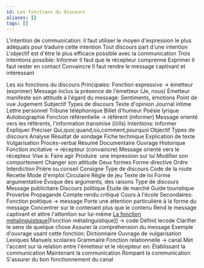 ```yaml
---
id: Les fonctions du discours
aliases: []
tags: []
---
```


L'intention de communication:
	il faut utiliser le moyen d'expression le plus adéquats pour traduire cette intention
	Tout discours part d'une intention
	L'objectif est d'être le plus efficace possible avec la communication
	Trois intentions possible:
		Informer
			Il faut que le récepteur comprenne
		Exprimer
			Il faut rester en contact
		Convaincre
			Il faut rendre le message captivant et intéressant

Les six fonctions du discours
	Principales:
		Fonction expressive -> émetteur (exprimer)
			Message inclus la présence de l'émetteur (Je, nous)
			Émetteur manifeste son attitude à l'égard du message:
				Sentiments, émotions
				Point de vue
				Jugement
			Subjectif
			Types de discours
				Texte d'opinion
				Journal intime
				Lettre personnel
				Tribune téléphonique
				Billet d'humeur
				Poésie lyrique
				Autobiographie
		Fonction référentielle -> référent (informer)
			Message orienté vers les référents, l'information transmise (il/ils)
			Intentions:
				Informer
				Expliquer
				Préciser
				Qui,quoi,quand,où,comment,pourquoi
			Objectif
			Types de discours
				Analyse
				Résultat de sondage
				Fiche technique
				Explication de texte
				Vulgarisation
				Procès-verbal
				Résumé
				Documentaire
				Ouvrage
				Historique
		Fonction incitative -> récepteur (convaincre)
			Message orienté vers le récepteur
			Vise à:
				Faire agir
				Produire  une impression sur lui
				Modifier son comportement
				Changer son attitude
			Deux formes
				Forme directive
					Ordre
					Interdiction
					Prière ou conseil
					Consigne
					Type de discours
						Code de la route
						Recette
						Mode d'emploi
						Circulaire
						Règle de jeu
						Texte de loi
				Forme argumentative
					Évoque des arguments, des raisons
					Type de discours
						Message publicitaire
						Discours politique
						Étude de marché
						Guide touristique
						Proverbe
						Propagande
						Compte rendu critique
						Cours à l'école
	Secondaires:
		Fonction poétique -> message
			Porte une attention particulière à la forme du message
			Concentrer sur le contenant plus que le contenu
			Rend le message captivant et attire l'attention sur lui-même
		[La fonction métalinguistique](La%20fonction%20métalinguistique.md)|Fonction métalinguistique]] -> code
			Définit lecode
			Clarifier le sens de quelque chose
			Assurer la compréhension du message
			Exemple d'ouvrage usant cette fonction:
				Dictionnaire
				Ouvrage de vulgarisation
				Lexiques
				Manuels scolaires
				Grammaire
		Fonction relationnelle -> canal
			Met l'accent sur la relation entre l'émetteur et le récepteur en:
				Établissant la communication
				Maintenant la communication
				Rompant la communication
				S'assurer du bon fonctionnement du canal
